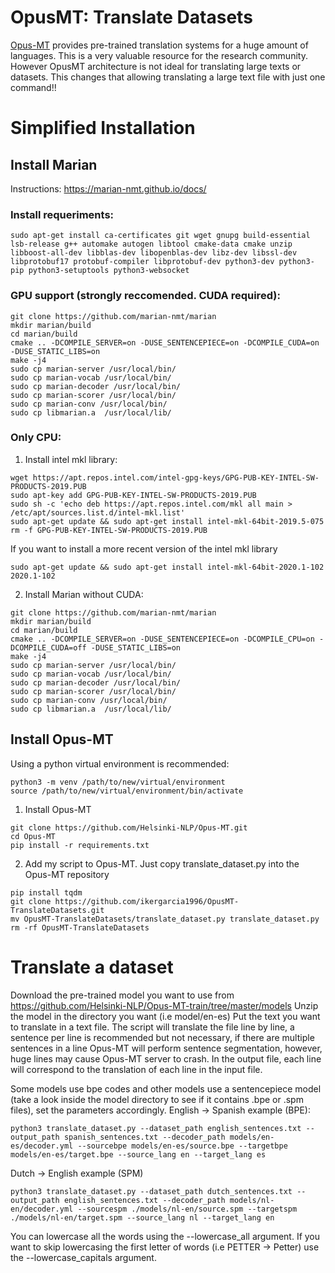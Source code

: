 # OpusMT: Translate Datasets
[Opus-MT](https://github.com/Helsinki-NLP/Opus-MT) provides pre-trained translation systems for a huge amount of languages. This is a very valuable resource for the research community. However OpusMT architecture is not ideal for translating large texts or datasets. This changes that allowing translating a large text file with just one command!!

# Simplified Installation
## Install Marian
Instructions: https://marian-nmt.github.io/docs/

### Install requeriments:
```
sudo apt-get install ca-certificates git wget gnupg build-essential lsb-release g++ automake autogen libtool cmake-data cmake unzip libboost-all-dev libblas-dev libopenblas-dev libz-dev libssl-dev libprotobuf17 protobuf-compiler libprotobuf-dev python3-dev python3-pip python3-setuptools python3-websocket
```

### GPU support (strongly reccomended. CUDA required):
```
git clone https://github.com/marian-nmt/marian
mkdir marian/build
cd marian/build
cmake .. -DCOMPILE_SERVER=on -DUSE_SENTENCEPIECE=on -DCOMPILE_CUDA=on -DUSE_STATIC_LIBS=on
make -j4
sudo cp marian-server /usr/local/bin/
sudo cp marian-vocab /usr/local/bin/
sudo cp marian-decoder /usr/local/bin/
sudo cp marian-scorer /usr/local/bin/
sudo cp marian-conv /usr/local/bin/
sudo cp libmarian.a  /usr/local/lib/
```

### Only CPU:

1) Install intel mkl library:

```
wget https://apt.repos.intel.com/intel-gpg-keys/GPG-PUB-KEY-INTEL-SW-PRODUCTS-2019.PUB
sudo apt-key add GPG-PUB-KEY-INTEL-SW-PRODUCTS-2019.PUB
sudo sh -c 'echo deb https://apt.repos.intel.com/mkl all main > /etc/apt/sources.list.d/intel-mkl.list'
sudo apt-get update && sudo apt-get install intel-mkl-64bit-2019.5-075
rm -f GPG-PUB-KEY-INTEL-SW-PRODUCTS-2019.PUB
```
If you want to install a more recent version of the intel mkl library
```
sudo apt-get update && sudo apt-get install intel-mkl-64bit-2020.1-102 2020.1-102
```

2) Install Marian without CUDA: 

```
git clone https://github.com/marian-nmt/marian
mkdir marian/build
cd marian/build
cmake .. -DCOMPILE_SERVER=on -DUSE_SENTENCEPIECE=on -DCOMPILE_CPU=on -DCOMPILE_CUDA=off -DUSE_STATIC_LIBS=on
make -j4
sudo cp marian-server /usr/local/bin/
sudo cp marian-vocab /usr/local/bin/
sudo cp marian-decoder /usr/local/bin/
sudo cp marian-scorer /usr/local/bin/
sudo cp marian-conv /usr/local/bin/
sudo cp libmarian.a  /usr/local/lib/
```


## Install Opus-MT
Using a python virtual environment is recommended:
```
python3 -m venv /path/to/new/virtual/environment
source /path/to/new/virtual/environment/bin/activate
```
1) Install Opus-MT
```
git clone https://github.com/Helsinki-NLP/Opus-MT.git
cd Opus-MT
pip install -r requirements.txt
```

2) Add my script to Opus-MT. Just copy translate_dataset.py into the Opus-MT repository
```
pip install tqdm
git clone https://github.com/ikergarcia1996/OpusMT-TranslateDatasets.git
mv OpusMT-TranslateDatasets/translate_dataset.py translate_dataset.py
rm -rf OpusMT-TranslateDatasets
```

# Translate a dataset

Download the pre-trained model you want to use from https://github.com/Helsinki-NLP/Opus-MT-train/tree/master/models
Unzip the model in the directory you want (i.e model/en-es)
Put the text you want to translate in a text file. The script will translate the file line by line, a sentence per line is recommended but not necessary, if there are multiple sentences in a line Opus-MT will perform sentence segmentation, however, huge lines may cause Opus-MT server to crash. In the output file, each line will correspond to the translation of each line in the input file. 

Some models use bpe codes and other models use a sentencepiece model (take a look inside the model directory to see if it contains .bpe or .spm files), set the parameters accordingly.
English -> Spanish example (BPE): 
```
python3 translate_dataset.py --dataset_path english_sentences.txt --output_path spanish_sentences.txt --decoder_path models/en-es/decoder.yml --sourcebpe models/en-es/source.bpe --targetbpe models/en-es/target.bpe --source_lang en --target_lang es 
```

Dutch -> English example (SPM)
```
python3 translate_dataset.py --dataset_path dutch_sentences.txt --output_path english_sentences.txt --decoder_path models/nl-en/decoder.yml --sourcespm ./models/nl-en/source.spm --targetspm ./models/nl-en/target.spm --source_lang nl --target_lang en      
```

You can lowercase all the words using the --lowercase_all argument. If you want to skip lowercasing the first letter of words (i.e PETTER -> Petter) use the --lowercase_capitals argument. 

